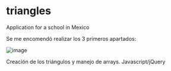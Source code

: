 # triangles
Application for a school in Mexico

Se me encomendó realizar los 3 primeros apartados:

![image](https://user-images.githubusercontent.com/123930478/222113582-22d46039-3b09-49fe-8b30-8a32e1a37e88.png)


Creación de los triángulos y manejo de arrays.
Javascript/jQuery

